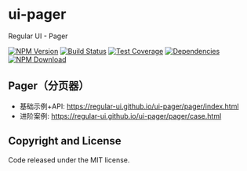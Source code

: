 # ui-pager

Regular UI - Pager

[![NPM Version][npm-img]][npm-url]
[![Build Status][travis-img]][travis-url]
[![Test Coverage][coveralls-img]][coveralls-url]
[![Dependencies][david-img]][david-url]
[![NPM Download][download-img]][download-url]

[npm-img]: http://img.shields.io/npm/v/rgui-ui-pager.svg?style=flat-square
[npm-url]: http://npmjs.org/package/rgui-ui-pager
[travis-img]: https://img.shields.io/travis/regular-ui/ui-pager.svg?style=flat-square
[travis-url]: https://travis-ci.org/regular-ui/ui-pager
[coveralls-img]: https://img.shields.io/coveralls/regular-ui/ui-pager.svg?style=flat-square
[coveralls-url]: https://coveralls.io/r/regular-ui/ui-pager
[david-img]: http://img.shields.io/david/regular-ui/ui-pager.svg?style=flat-square
[david-url]: https://david-dm.org/regular-ui/ui-pager
[download-img]: https://img.shields.io/npm/dm/rgui-ui-pager.svg?style=flat-square
[download-url]: https://npmjs.org/package/rgui-ui-pager

## Pager（分页器）

- 基础示例+API: https://regular-ui.github.io/ui-pager/pager/index.html
- 进阶案例: https://regular-ui.github.io/ui-pager/pager/case.html

## Copyright and License

Code released under the MIT license.
